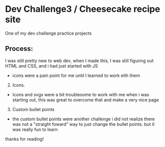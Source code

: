 # Dev Challenge3 / Cheesecake recipe site


One of my dev challenge practice projects

## Process:

I was still pretty new to web dev, when I made this, I was still figuring out HTML and CSS, and i had just started with JS


- icons were a pain point for me until I learned to work eith them


2. Icons.

- Icons and svgs were a bit troublesome to work with me when i was starting out, this was great to overcome that and make a very nice page

3. Custom bullet points

- the custom bullet points were another challenge i did not realize there was not a "straight foward" way to just change the bullet points. but it was really fun to learn 

thanks for reading! 
